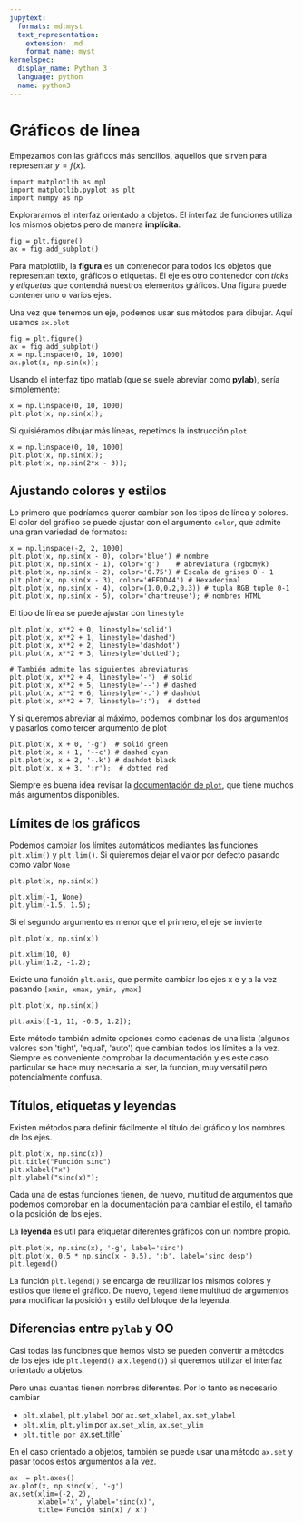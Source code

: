 ```yaml
---
jupytext:
  formats: md:myst
  text_representation:
    extension: .md
    format_name: myst
kernelspec:
  display_name: Python 3
  language: python
  name: python3
---
```


# Gráficos de línea

Empezamos con las gráficos más sencillos, aquellos que sirven
para representar $y = f(x)$.

```{code-cell} ipython3
import matplotlib as mpl
import matplotlib.pyplot as plt
import numpy as np
```

Exploraramos el interfaz orientado a objetos. El interfaz de funciones
utiliza los mismos objetos pero de manera **implícita**.

```{code-cell} ipython3
fig = plt.figure()
ax = fig.add_subplot()
```

Para matplotlib, la **figura** es un contenedor para todos los objetos
que representan texto, gráficos o etiquetas. El eje es otro contenedor
con *ticks* y *etiquetas* que contendrá nuestros elementos gráficos.
Una figura puede contener uno o varios ejes.

Una vez que tenemos un eje, podemos usar sus métodos para dibujar.
Aquí usamos `ax.plot`

```{code-cell} ipython3
fig = plt.figure()
ax = fig.add_subplot()
x = np.linspace(0, 10, 1000)
ax.plot(x, np.sin(x));
```

Usando el interfaz tipo matlab (que se suele abreviar como **pylab**),
sería simplemente:

```{code-cell} ipython3
x = np.linspace(0, 10, 1000)
plt.plot(x, np.sin(x));
```

Si quisiéramos dibujar más líneas, repetimos la instrucción `plot`

```{code-cell} ipython3
x = np.linspace(0, 10, 1000)
plt.plot(x, np.sin(x));
plt.plot(x, np.sin(2*x - 3));
```

## Ajustando colores y estilos

Lo primero que podríamos querer cambiar son los tipos de línea
y colores. El color del gráfico se puede ajustar con el argumento
`color`, que admite una gran variedad de formatos:

```{code-cell} ipython3
x = np.linspace(-2, 2, 1000)
plt.plot(x, np.sin(x - 0), color='blue') # nombre
plt.plot(x, np.sin(x - 1), color='g')    # abreviatura (rgbcmyk)
plt.plot(x, np.sin(x - 2), color='0.75') # Escala de grises 0 - 1
plt.plot(x, np.sin(x - 3), color='#FFDD44') # Hexadecimal
plt.plot(x, np.sin(x - 4), color=(1.0,0.2,0.3)) # tupla RGB tuple 0-1
plt.plot(x, np.sin(x - 5), color='chartreuse'); # nombres HTML
```

El tipo de línea se puede ajustar con `linestyle`

```{code-cell} ipython3
plt.plot(x, x**2 + 0, linestyle='solid')
plt.plot(x, x**2 + 1, linestyle='dashed')
plt.plot(x, x**2 + 2, linestyle='dashdot')
plt.plot(x, x**2 + 3, linestyle='dotted');

# También admite las siguientes abreviaturas
plt.plot(x, x**2 + 4, linestyle='-')  # solid
plt.plot(x, x**2 + 5, linestyle='--') # dashed
plt.plot(x, x**2 + 6, linestyle='-.') # dashdot
plt.plot(x, x**2 + 7, linestyle=':');  # dotted
```
Y si queremos abreviar al máximo, podemos combinar los dos argumentos
y pasarlos como tercer argumento de plot

```{code-cell} ipython3
plt.plot(x, x + 0, '-g')  # solid green
plt.plot(x, x + 1, '--c') # dashed cyan
plt.plot(x, x + 2, '-.k') # dashdot black
plt.plot(x, x + 3, ':r');  # dotted red
```
Siempre es buena idea revisar la [documentación de `plot`](https://matplotlib.org/3.3.3/api/_as_gen/matplotlib.pyplot.plot.html?highlight=plot#matplotlib.pyplot.plot), que tiene muchos más argumentos disponibles.

## Límites de los gráficos

Podemos cambiar los límites automáticos mediantes las funciones `plt.xlim()`
y `plt.lim()`. Si quieremos dejar el valor por defecto pasando como valor `None`


```{code-cell} ipython3
plt.plot(x, np.sin(x))

plt.xlim(-1, None)
plt.ylim(-1.5, 1.5);
```

Si el segundo argumento es menor que el primero, el eje se invierte

```{code-cell} ipython3
plt.plot(x, np.sin(x))

plt.xlim(10, 0)
plt.ylim(1.2, -1.2);
```

Existe una función `plt.axis`, que permite cambiar los ejes x e y a la vez
pasando `[xmin, xmax, ymin, ymax]`

```{code-cell} ipython3
plt.plot(x, np.sin(x))

plt.axis([-1, 11, -0.5, 1.2]);
```

Este método también admite opciones como cadenas de una lista (algunos
valores son 'tight', 'equal', 'auto') que cambian todos los límites a la vez.
Siempre es conveniente comprobar la documentación y es este caso particular
se hace muy necesario al ser, la función, muy versátil pero potencialmente
confusa.

## Títulos, etiquetas y leyendas

Existen métodos para definir fácilmente el título del gráfico y los
nombres de los ejes.

```{code-cell} ipython3
plt.plot(x, np.sinc(x))
plt.title("Función sinc")
plt.xlabel("x")
plt.ylabel("sinc(x)");
```

Cada una de estas funciones tienen, de nuevo, multitud de argumentos
que podemos comprobar en la documentación para cambiar el estilo, el
tamaño o la posición de los ejes.

La **leyenda** es util para etiquetar diferentes gráficos con un nombre
propio.

```{code-cell} ipython3
plt.plot(x, np.sinc(x), '-g', label='sinc')
plt.plot(x, 0.5 * np.sinc(x - 0.5), ':b', label='sinc desp')
plt.legend()
```

La función `plt.legend()` se encarga de reutilizar los mismos colores
y estilos que tiene el gráfico. De nuevo, `legend` tiene multitud
de argumentos para modificar la posición y estilo del bloque 
de la leyenda.


## Diferencias entre `pylab` y OO

Casi todas las funciones que hemos visto se pueden convertir
a métodos de los ejes (de `plt.legend()` a `x.legend()`) si 
queremos utilizar el interfaz orientado a objetos.

Pero unas cuantas tienen nombres diferentes. Por lo tanto es necesario cambiar

 * `plt.xlabel`, `plt.ylabel` por `ax.set_xlabel`, `ax.set_ylabel`
 * `plt.xlim`, `plt.ylim` por `ax.set_xlim`, `ax.set_ylim`
 * `plt.title por `ax.set_title`
 
En el caso orientado a objetos, también se puede usar una método `ax.set`
y pasar todos estos argumentos a la vez.

```{code-cell} ipython3
ax  = plt.axes()
ax.plot(x, np.sinc(x), '-g')
ax.set(xlim=(-2, 2), 
       xlabel='x', ylabel='sinc(x)',
       title='Función sin(x) / x')
```

